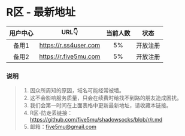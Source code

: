 # R区 - 最新地址

| 用户中心 | URL👇 | 当前人数 | 状态 |
| :----: | :----: | :----: | :----: |
| 备用1 | https://r.ss4user.com | 5% | 开放注册 | 
| 备用2 | https://r.five5mu.com | 5% | 开放注册 | 

### 说明
> 1. 因众所周知的原因，域名可能经常被墙。
> 2. 这不会影响服务质量，只会在续费时给找不到路的朋友造成困扰。
> 3. 我们会第一时间在上面表格中更新最新地址，请收藏本链接。
> 4. R区-防走丢链接：https://github.com/five5mu/shadowsocks/blob/r/r.md
> 5. 邮箱：five5mu@gmail.com

